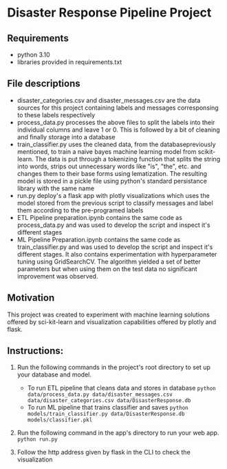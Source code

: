 # Disaster Response Pipeline Project

## Requirements

- python 3.10
- libraries provided in requirements.txt

## File descriptions

- disaster_categories.csv and disaster_messages.csv are the data sources for this project containing labels and messages corresponsing to these labels respectively
- process_data.py processes the above files to split the labels into their individual columns and leave 1 or 0. This is followed by a bit of cleaning and finally storage into a database
- train_classifier.py uses the cleaned data, from the databasepreviously mentioned, to train a naive bayes machine learning model from scikit-learn. The data is put through a tokenizing function that splits the string into words, strips out unnecessary words like "is", "the", etc. and changes them to their base forms using lematization. The resulting model is stored in a pickle file using python's standard persistance library with the same name
- run.py deploy's a flask app with plotly visualizations which uses the model stored from the previous script to classify messages and label them according to the pre-programed labels
- ETL Pipeline preparation.ipynb contains the same code as process_data.py and was used to develop the script and inspect it's different stages
- ML Pipeline Preparation.ipynb contains the same code as train_classifier.py and was used to develop the script and inspect it's different stages. It also contains experimentation with hyperparameter tuning using GridSearchCV. The algorithm yielded a set of better parameters but when using them on the test data no significant improvement was observed.

## Motivation

This project was created to experiment with machine learning solutions offered by sci-kit-learn and visualization capabilities offered by plotly and flask.

## Instructions:
1. Run the following commands in the project's root directory to set up your database and model.

    - To run ETL pipeline that cleans data and stores in database
        `python data/process_data.py data/disaster_messages.csv data/disaster_categories.csv data/DisasterResponse.db`
    - To run ML pipeline that trains classifier and saves
        `python models/train_classifier.py data/DisasterResponse.db models/classifier.pkl`

2. Run the following command in the app's directory to run your web app.
    `python run.py`

3. Follow the http address given by flask in the CLI to check the visualization
